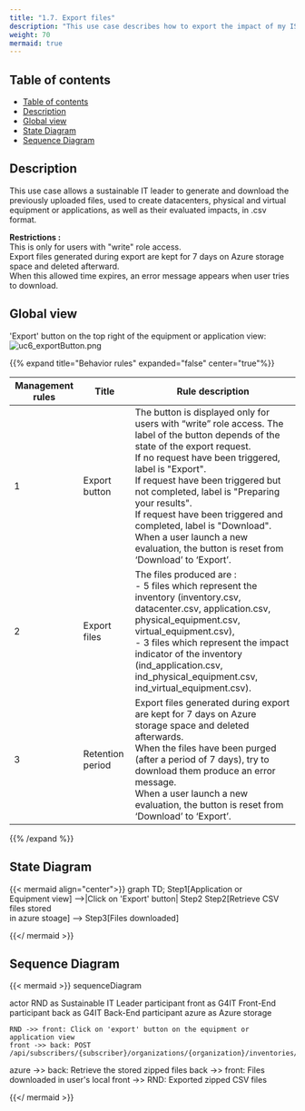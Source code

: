 ```yaml
---
title: "1.7. Export files"
description: "This use case describes how to export the impact of my IS"
weight: 70
mermaid: true
---
```


## Table of contents

-   [Table of contents](#table-of-contents)
-   [Description](#description)
-   [Global view](#global-view)
-   [State Diagram](#state-diagram)
-   [Sequence Diagram](#sequence-diagram)

## Description

This use case allows a sustainable IT leader to generate and download the previously uploaded files, used to create
datacenters, physical and virtual equipment or applications, as well as their evaluated impacts, in .csv format.

**Restrictions :**  
This is only for users with "write" role access.  
Export files generated during export are kept for 7 days on Azure storage space and deleted afterward.  
When this allowed time expires, an error message appears when user tries to download.

## Global view

'Export' button on the top right of the equipment or application view:
![uc6_exportButton.png](../images/uc6_exportButton.png)

{{% expand title="Behavior rules" expanded="false" center="true"%}}

| Management rules | Title            | Rule description                                                                                                                                                                                                                                                                                                                                                                                                                                          |
| ---------------- | ---------------- | --------------------------------------------------------------------------------------------------------------------------------------------------------------------------------------------------------------------------------------------------------------------------------------------------------------------------------------------------------------------------------------------------------------------------------------------------------- |
| 1                | Export button    | The button is displayed only for users with “write” role access. The label of the button depends of the state of the export request. <br> If no request have been triggered, label is "Export".<br> If request have been triggered but not completed, label is "Preparing your results".<br> If request have been triggered and completed, label is "Download".<br> When a user launch a new evaluation, the button is reset from ‘Download’ to ‘Export’. |
| 2                | Export files     | The files produced are :<br> - 5 files which represent the inventory (inventory.csv, datacenter.csv, application.csv, physical_equipment.csv, virtual_equipment.csv), <br> - 3 files which represent the impact indicator of the inventory (ind_application.csv, ind_physical_equipment.csv, ind_virtual_equipment.csv).                                                                                                                                  |
| 3                | Retention period | Export files generated during export are kept for 7 days on Azure storage space and deleted afterwards.<br>When the files have been purged (after a period of 7 days), try to download them produce an error message. <br> When a user launch a new evaluation, the button is reset from ‘Download’ to ‘Export’.                                                                                                                                          |

{{% /expand %}}

## State Diagram

{{< mermaid align="center">}}
graph TD;
Step1[Application or <br>Equipment view] -->|Click on 'Export' button| Step2
Step2[Retrieve  CSV files stored<br> in azure stoage] --> Step3[Files downloaded]

{{</ mermaid >}}

## Sequence Diagram

{{< mermaid >}}
sequenceDiagram

actor RND as Sustainable IT Leader
participant front as G4IT Front-End
participant back as G4IT Back-End
participant azure as Azure storage

    RND ->> front: Click on 'export' button on the equipment or application view
    front ->> back: POST /api/subscribers/{subscriber}/organizations/{organization}/inventories/{inventoryId}/export/download
   azure ->> back: Retrieve the stored zipped files
    back ->> front: Files downloaded in user's local
    front ->> RND: Exported zipped CSV files

{{</ mermaid >}}
